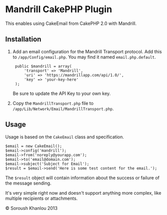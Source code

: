 # Mandrill CakePHP Plugin

This enables using CakeEmail from CakePHP 2.0 with Mandrill.

## Installation

1. Add an email configuration for the Mandrill Transport protocol. Add this to `/app/Config/email.php`. You may find it named `email.php.default`.

		public $mandrill = array(
			'transport' => 'Mandrill',
			'uri' => 'https://mandrillapp.com/api/1.0/',
			'key' => 'your-key-here'
		);

	Be sure to update the API Key to your own key.

2. Copy the `MandrillTransport.php` file to `/app/Lib/Network/Email/MandrillTransport.php`.

## Usage

Usage is based on the `CakeEmail` class and specification.

	$email = new CakeEmail();
	$email->config('mandrill');	
	$email->from('noreply@yourapp.com');
	$email->to('email@domain.com');
	$email->subject('Subject for Email');
	$result = $email->send('Here is some test content for the email.');
	
The `$result` object will contain information about the success or failure of the message sending.

It's very simple right now and doesn't support anything more complex, like multiple recipients or attachments.


© Soroush Khanlou 2013